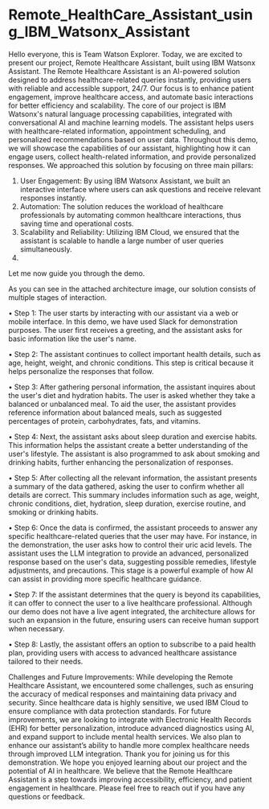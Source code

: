 # Remote_HealthCare_Assistant_using_IBM_Watsonx_Assistant

Hello everyone, this is Team Watson Explorer.
Today, we are excited to present our project, Remote Healthcare Assistant, built using IBM Watsonx Assistant. The Remote Healthcare Assistant is an AI-powered solution designed to address healthcare-related queries instantly, providing users with reliable and accessible support, 24/7. Our focus is to enhance patient engagement, improve healthcare access, and automate basic interactions for better efficiency and scalability.
The core of our project is IBM Watsonx's natural language processing capabilities, integrated with conversational AI and machine learning models. The assistant helps users with healthcare-related information, appointment scheduling, and personalized recommendations based on user data. Throughout this demo, we will showcase the capabilities of our assistant, highlighting how it can engage users, collect health-related information, and provide personalized responses.
We approached this solution by focusing on three main pillars:

1.	User Engagement: By using IBM Watsonx Assistant, we built an interactive interface where users can ask questions and receive relevant responses instantly.
2.	Automation: The solution reduces the workload of healthcare professionals by automating common healthcare interactions, thus saving time and operational costs.
3.	Scalability and Reliability: Utilizing IBM Cloud, we ensured that the assistant is scalable to handle a large number of user queries simultaneously.
4.	
Let me now guide you through the demo.

As you can see in the attached architecture image, our solution consists of multiple stages of interaction.

•	Step 1: The user starts by interacting with our assistant via a web or mobile interface. In this demo, we have used Slack for demonstration purposes. The user first receives a greeting, and the assistant asks for basic information like the user's name.

•	Step 2: The assistant continues to collect important health details, such as age, height, weight, and chronic conditions. This step is critical because it helps personalize the responses that follow.

•	Step 3: After gathering personal information, the assistant inquires about the user's diet and hydration habits. The user is asked whether they take a balanced or unbalanced meal. To aid the user, the assistant provides reference information about balanced meals, such as suggested percentages of protein, carbohydrates, fats, and vitamins.

•	Step 4: Next, the assistant asks about sleep duration and exercise habits. This information helps the assistant create a better understanding of the user's lifestyle. The assistant is also programmed to ask about smoking and drinking habits, further enhancing the personalization of responses.

•	Step 5: After collecting all the relevant information, the assistant presents a summary of the data gathered, asking the user to confirm whether all details are correct. This summary includes information such as age, weight, chronic conditions, diet, hydration, sleep duration, exercise routine, and smoking or drinking habits.

•	Step 6: Once the data is confirmed, the assistant proceeds to answer any specific healthcare-related queries that the user may have. For instance, in the demonstration, the user asks how to control their uric acid levels. The assistant uses the LLM integration to provide an advanced, personalized response based on the user's data, suggesting possible remedies, lifestyle adjustments, and precautions. This stage is a powerful example of how AI can assist in providing more specific healthcare guidance.

•	Step 7: If the assistant determines that the query is beyond its capabilities, it can offer to connect the user to a live healthcare professional. Although our demo does not have a live agent integrated, the architecture allows for such an expansion in the future, ensuring users can receive human support when necessary.

•	Step 8: Lastly, the assistant offers an option to subscribe to a paid health plan, providing users with access to advanced healthcare assistance tailored to their needs.

Challenges and Future Improvements:
While developing the Remote Healthcare Assistant, we encountered some challenges, such as ensuring the accuracy of medical responses and maintaining data privacy and security. Since healthcare data is highly sensitive, we used IBM Cloud to ensure compliance with data protection standards.
For future improvements, we are looking to integrate with Electronic Health Records (EHR) for better personalization, introduce advanced diagnostics using AI, and expand support to include mental health services. We also plan to enhance our assistant’s ability to handle more complex healthcare needs through improved LLM integration.
Thank you for joining us for this demonstration. We hope you enjoyed learning about our project and the potential of AI in healthcare. We believe that the Remote Healthcare Assistant is a step towards improving accessibility, efficiency, and patient engagement in healthcare. Please feel free to reach out if you have any questions or feedback.


